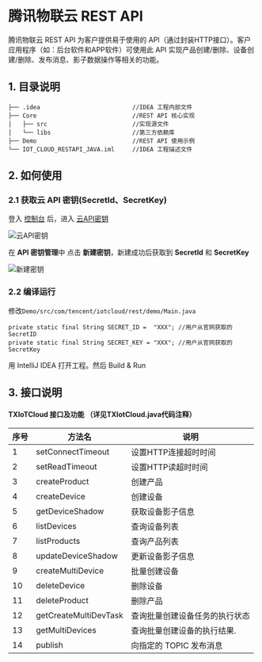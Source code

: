 # 腾讯物联云 REST API
腾讯物联云 REST API 为客户提供易于使用的 API（通过封装HTTP接口）。客户应用程序（如：后台软件和APP软件）可使用此 API 实现产品创建/删除、设备创建/删除、发布消息、影子数据操作等相关的功能。



## 1. 目录说明


```
├── .idea                          //IDEA 工程内部文件
├── Core                           //REST API 核心实现
│   ├── src                        //实现源文件
│   └── libs                       //第三方依赖库
├── Demo                           //REST API 使用示例
└── IOT_CLOUD_RESTAPI_JAVA.iml     //IDEA 工程描述文件
```


## 2. 如何使用

### 2.1 获取云 API 密钥(SecretId、SecretKey)
登入 [控制台](https://console.cloud.tencent.com/iotcloud) 后，进入 [云API密钥](https://console.cloud.tencent.com/cam/capi)

![云API密钥](http://qzonestyle.gtimg.cn/qzone/vas/opensns/res/doc/d7cbde91-5723-47f9-8c56-d0381bb3eb1b.png)

在 **API 密钥管理**中 点击 **新建密钥**，新建成功后获取到 **SecretId** 和 **SecretKey**

![新建密钥](http://qzonestyle.gtimg.cn/qzone/vas/opensns/res/doc/ba3f3f9d-db13-45c4-bad6-e5c236ebcbba.png)


### 2.2 编译运行

修改```Demo/src/com/tencent/iotcloud/rest/demo/Main.java```

```
private static final String SECRET_ID =  "XXX"; //用户从官网获取的SecretID
private static final String SECRET_KEY = "XXX"; //用户从官网获取的SecretKey
```
 


用 IntelliJ IDEA 打开工程。然后 Build & Run



## 3. 接口说明
####  TXIoTCloud 接口及功能 （详见TXIotCloud.java代码注释）



| 序号  |         方法名         | 说明                          |
| ---- | --------------------- | ------------------------------|
| 1    | setConnectTimeout     | 设置HTTP连接超时时间             |
| 2    | setReadTimeout        | 设置HTTP读超时时间              |
| 3    | createProduct         | 创建产品                       |
| 4    | createDevice          | 创建设备                       |
| 5    | getDeviceShadow       | 获取设备影子信息                |
| 6    | listDevices           | 查询设备列表                    |
| 7    | listProducts          | 查询产品列表                    |
| 8    | updateDeviceShadow    | 更新设备影子信息                 |
| 9    | createMultiDevice     | 批量创建设备                    |
| 10   | deleteDevice          | 删除设备                        |
| 11   | deleteProduct         | 删除产品                        |
| 12   | getCreateMultiDevTask | 查询批量创建设备任务的执行状态      |
| 13   | getMultiDevices       | 查询批量创建设备的执行结果.        |
| 14   | publish               | 向指定的 TOPIC 发布消息          |

